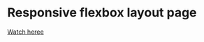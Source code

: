 # Responsive flexbox layout page

<a href="https://druzhkova.github.io/Responsive-flexbox-layout-page/">Watch heree</a>
